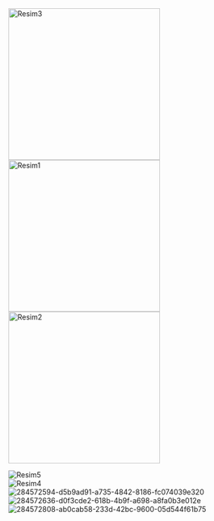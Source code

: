 

<img src="https://github.com/user-attachments/assets/fcc31faf-971c-40e8-b6b6-07091c24e860" alt="Resim3" width="300"/>
<br/>
<img src="https://github.com/user-attachments/assets/cfdc218e-3203-42c7-b077-58572a0b2089" alt="Resim1" width="300"/>
<br/>
<img src="https://github.com/user-attachments/assets/f0e512e6-c33c-4a46-9b9e-bfa9b8ad3756" alt="Resim2" width="300"/>

![Resim5](https://github.com/user-attachments/assets/7539cbcf-e33b-4d06-9cee-1cf0befccefb)  
![Resim4](https://github.com/user-attachments/assets/fc32b55e-e023-4d21-9e27-f6d0fafa4628)  
![284572594-d5b9ad91-a735-4842-8186-fc074039e320](https://github.com/user-attachments/assets/58113d1a-b970-4815-9785-d92c2f5e7bd4)  
![284572636-d0f3cde2-618b-4b9f-a698-a8fa0b3e012e](https://github.com/user-attachments/assets/5da21f48-089b-4b4e-8047-5529fe3d19ab)  
![284572808-ab0cab58-233d-42bc-9600-05d544f61b75](https://github.com/user-attachments/assets/61ece87f-dd2b-4878-ab59-f66406dff221)
